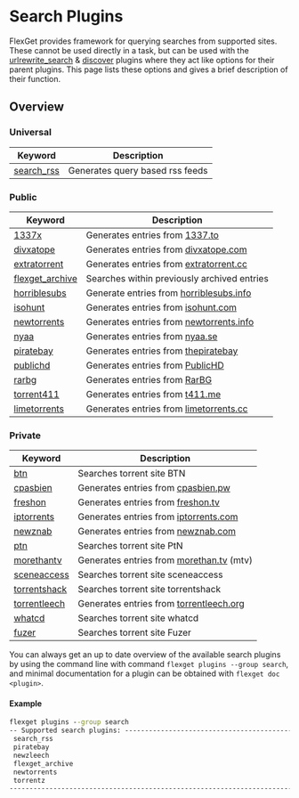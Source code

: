 # Search Plugins
FlexGet provides framework for querying searches from supported sites. These cannot be used directly in a task, but can be used with the [urlrewrite_search](/Plugins/urlrewrite_search) & [discover](/Plugins/discover) plugins where they act like options for their parent plugins. This page lists these options and gives a brief description of their function.


## Overview

### Universal

| **Keyword** | **Description** |
| --- | --- |
| [search_rss](/Searches/search_rss) | Generates query based rss feeds |

### Public

| **Keyword** | **Description** |
| --- | --- |
| [1337x](/Searches/1337x) | Generates entries from [1337.to](http://1337x.to/) |
| [divxatope](/Searches/divxatope) | Generates entries from [divxatope.com](http://divxatope.com/) |
| [extratorrent](/Searches/extratorrent) | Generates entries from [extratorrent.cc](http://extratorrent.cc) |
| [flexget_archive](/Searches/flexget_archive) | Searches within previously archived entries |
| [horriblesubs](/Plugins/horriblesubs) | Generate entries from [horriblesubs.info](http://horriblesubs.info) |
| [isohunt](/Searches/isohunt) | Generates entries from [isohunt.com](http://isohunt.com) |
| [newtorrents](/Searches/newtorrents) | Generates entries from [newtorrents.info](http://newtorrents.info) |
| [nyaa](/Searches/nyaa) | Generates entries from [nyaa.se](http://nyaa.se/) |
| [piratebay](/Searches/piratebay) | Generates entries from [thepiratebay](http://thepiratebay.gl/) |
| [publichd](/Searches/publichd) | Generates entries from [PublicHD](http://publichd.se/) |
| [rarbg](/Searches/rarbg) | Generates entries from [RarBG](http://rarbg.com/) |
| [torrent411](/Searches/t411) | Generates entries from [t411.me](http://www.t411.me/) |
| [limetorrents](/Searches/limetorrents) | Generates entries from [limetorrents.cc](http:/www.limetorrents.cc/) |


### Private

| **Keyword** | **Description** |
| --- | --- |
| [btn](/Searches/btn) | Searches torrent site BTN |
| [cpasbien](/Searches/cpasbien) | Generates entries from [cpasbien.pw](http://www.cpasbien.pw/) |
| [freshon](/Searches/freshon) | Generates entries from [freshon.tv](http://freshon.tv) |
| [iptorrents](/Searches/iptorrents) | Generates entries from [iptorrents.com](http://iptorrents.com) |
| [newznab](/Searches/urlrewrite_newznab) | Generates entries from [newznab.com](http://newznab.com) |
| [ptn](/Searches/ptn) | Searches torrent site PtN |
| [morethantv](/Searches/morethantv) | Generates entries from [morethan.tv](http://morethan.tv) (mtv) |
| [sceneaccess](/Searches/sceneaccess) | Searches torrent site sceneaccess |
| [torrentshack](/Searches/torrentshack) | Searches torrent site torrentshack |
| [torrentleech](/Searches/torrentleech) | Generates entries from [torrentleech.org](http://torrentleech.org/) |
| [whatcd](/Searches/whatcd) | Searches torrent site whatcd|
|[fuzer](/Searches/fuzer) | Searches torrent site Fuzer


You can always get an up to date overview of the available search plugins by using the command line with command `flexget plugins --group search`, and minimal documentation for a plugin can be obtained with `flexget doc <plugin>`.

#### Example

```cmd
flexget plugins --group search
-- Supported search plugins: --------------------------------------------------
 search_rss
 piratebay
 newzleech
 flexget_archive
 newtorrents
 torrentz
-------------------------------------------------------------------------------
```
